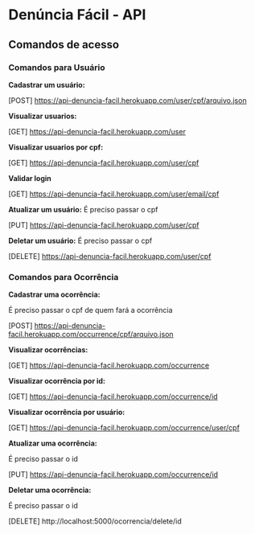 # Denúncia Fácil - API

## Comandos de acesso
### Comandos para Usuário
**Cadastrar um usuário:**

[POST] https://api-denuncia-facil.herokuapp.com/user/cpf/arquivo.json

**Visualizar usuarios:**

[GET] https://api-denuncia-facil.herokuapp.com/user

**Visualizar usuarios por cpf:**

[GET] https://api-denuncia-facil.herokuapp.com/user/cpf

**Validar login**

[GET] https://api-denuncia-facil.herokuapp.com/user/email/cpf

**Atualizar um usuário:**
É preciso passar o cpf

[PUT] https://api-denuncia-facil.herokuapp.com/user/cpf


**Deletar um usuário:**
É preciso passar o cpf

[DELETE] https://api-denuncia-facil.herokuapp.com/user/cpf

### Comandos para Ocorrência
**Cadastrar uma ocorrência:**

É preciso passar o cpf de quem fará a ocorrência

[POST] https://api-denuncia-facil.herokuapp.com/occurrence/cpf/arquivo.json

**Visualizar ocorrências:**

[GET] https://api-denuncia-facil.herokuapp.com/occurrence

**Visualizar ocorrência por id:**

[GET] https://api-denuncia-facil.herokuapp.com/occurrence/id

**Visualizar ocorrência por usuário:**

[GET] https://api-denuncia-facil.herokuapp.com/occurrence/user/cpf

**Atualizar uma ocorrência:**

É preciso passar o id

[PUT] https://api-denuncia-facil.herokuapp.com/occurrence/id

**Deletar uma ocorrência:**

É preciso passar o id

[DELETE] http://localhost:5000/ocorrencia/delete/id